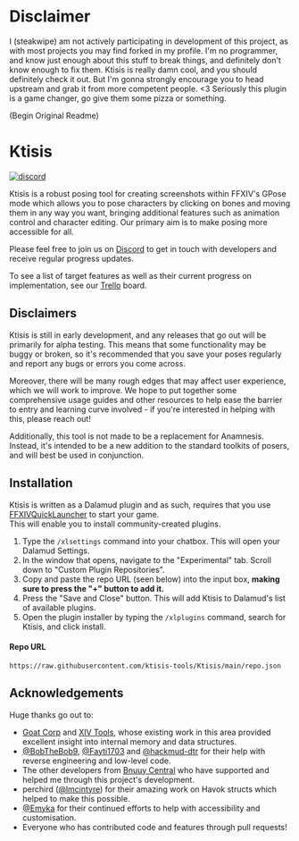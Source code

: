 # Disclaimer
I (steakwipe) am not actively participating in development of this project, as with most projects you may find forked in my profile. I'm no programmer, and know just enough about this stuff to break things, and definitely don't know enough to fix them. Ktisis is really damn cool, and you should definitely check it out. But I'm gonna strongly encourage you to head upstream and grab it from more competent people. <3 Seriously this plugin is a game changer, go give them some pizza or something.

(Begin Original Readme)

# Ktisis
[![discord](https://img.shields.io/discord/975894364020686878)](https://discord.gg/kUG3W8B8Ny)

Ktisis is a robust posing tool for creating screenshots within FFXIV's GPose mode which allows you to pose characters by clicking on bones and moving them in any way you want, bringing additional features such as animation control and character editing. Our primary aim is to make posing more accessible for all.

Please feel free to join us on [Discord](https://discord.gg/kUG3W8B8Ny) to get in touch with developers and receive regular progress updates.

To see a list of target features as well as their current progress on implementation, see our [Trello](https://trello.com/b/w64GYAWJ/ktisis-plugin) board.

## Disclaimers

Ktisis is still in early development, and any releases that go out will be primarily for alpha testing. This means that some functionality may be buggy or broken, so it's recommended that you save your poses regularly and report any bugs or errors you come across.

Moreover, there will be many rough edges that may affect user experience, which we will work to improve. We hope to put together some comprehensive usage guides and other resources to help ease the barrier to entry and learning curve involved - if you're interested in helping with this, please reach out!

Additionally, this tool is not made to be a replacement for Anamnesis. Instead, it's intended to be a new addition to the standard toolkits of posers, and will best be used in conjunction.

## Installation

Ktisis is written as a Dalamud plugin and as such, requires that you use [FFXIVQuickLauncher](https://github.com/goatcorp/FFXIVQuickLauncher) to start your game.
<br/>
This will enable you to install community-created plugins.

1. Type the `/xlsettings` command into your chatbox. This will open your Dalamud Settings.
2. In the window that opens, navigate to the "Experimental" tab. Scroll down to "Custom Plugin Repositories".
3. Copy and paste the repo URL (seen below) into the input box, **making sure to press the "+" button to add it.**
4. Press the "Save and Close" button. This will add Ktisis to Dalamud's list of available plugins.
5. Open the plugin installer by typing the `/xlplugins` command, search for Ktisis, and click install.

#### Repo URL
`https://raw.githubusercontent.com/ktisis-tools/Ktisis/main/repo.json`

## Acknowledgements

Huge thanks go out to:
- [Goat Corp](https://github.com/goatcorp) and [XIV Tools](https://github.com/XIV-Tools), whose existing work in this area provided excellent insight into internal memory and data structures.
- [@BobTheBob9](https://github.com/BobTheBob9), [@Fayti1703](https://github.com/Fayti1703) and [@hackmud-dtr](https://github.com/hackmud-dtr) for their help with reverse engineering and low-level code.
- The other developers from [Bnuuy Central](https://github.com/Bnuuy-Central) who have supported and helped me through this project's development.
- perchird ([@lmcintyre](https://github.com/lmcintyre/)) for their amazing work on Havok structs which helped to make this possible.
- [@Emyka](https://github.com/Emyka) for their continued efforts to help with accessibility and customisation.
- Everyone who has contributed code and features through pull requests!
